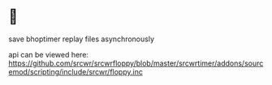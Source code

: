 # 💾
save bhoptimer replay files asynchronously

api can be viewed here: https://github.com/srcwr/srcwrfloppy/blob/master/srcwrtimer/addons/sourcemod/scripting/include/srcwr/floppy.inc
